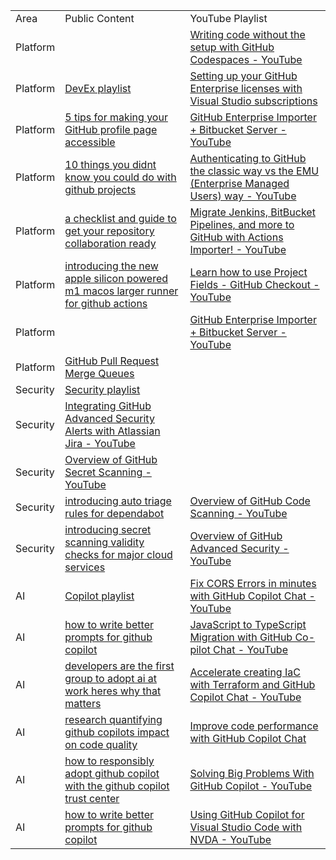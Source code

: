 

|     |     |     |
| --- | --- | --- |
| Area | Public Content | YouTube Playlist |
| Platform |     | [Writing code without the setup with GitHub Codespaces - YouTube](https://www.youtube.com/watch?v=I3UmeNf80e4) |
| Platform | [DevEx playlist](https://youtube.com/playlist?list=PL0lo9MOBetEEzm8JYJolDakwGNoCp2wZR&feature=shared) | [Setting up your GitHub Enterprise licenses with Visual Studio subscriptions](https://www.youtube.com/watch?v=P_zBgp_BE_I) |
| Platform | [5 tips for making your GitHub profile page accessible](https://github.blog/2023-10-26-5-tips-for-making-your-github-profile-page-accessible/) | [GitHub Enterprise Importer + Bitbucket Server - YouTube](https://www.youtube.com/watch?v=YHryuGAsseg) |
| Platform | [10 things you didnt know you could do with github projects](https://github.blog/2023-08-28-10-things-you-didnt-know-you-could-do-with-github-projects/) | [Authenticating to GitHub the classic way vs the EMU (Enterprise Managed Users) way - YouTube](https://www.youtube.com/watch?v=lwCm1ouN2ig) |
| Platform | [a checklist and guide to get your repository collaboration ready](https://github.blog/2023-08-04-a-checklist-and-guide-to-get-your-repository-collaboration-ready/) | [Migrate Jenkins, BitBucket Pipelines, and more to GitHub with Actions Importer! - YouTube](https://www.youtube.com/watch?v=S5SdOcw7ck8) |
| Platform | [introducing the new apple silicon powered m1 macos larger runner for github actions](https://github.blog/2023-10-02-introducing-the-new-apple-silicon-powered-m1-macos-larger-runner-for-github-actions/) | [Learn how to use Project Fields - GitHub Checkout - YouTube](https://www.youtube.com/watch?v=l83Zr1ckC9s) |
| Platform |     | [GitHub Enterprise Importer + Bitbucket Server - YouTube](https://www.youtube.com/watch?v=YHryuGAsseg) |
| Platform | [GitHub Pull Request Merge Queues](https://www.youtube.com/watch?v=XEZMgohmtts) |
| Security | [Security playlist](https://youtube.com/playlist?list=PL0lo9MOBetEFKkp9wHULc4JbNwZVVzJNQ&feature=shared) |
| Security | [Integrating GitHub Advanced Security Alerts with Atlassian Jira - YouTube](https://www.youtube.com/watch?v=L8-7KGz7fZw) |
| Security | [Overview of GitHub Secret Scanning - YouTube](https://www.youtube.com/watch?v=AVB60Vn_uxI) |
| Security | [introducing auto triage rules for dependabot](https://github.blog/2023-09-14-introducing-auto-triage-rules-for-dependabot/) | [Overview of GitHub Code Scanning - YouTube](https://www.youtube.com/watch?v=nLHi1rZKUcU) |
| Security | [introducing secret scanning validity checks for major cloud services](https://github.blog/2023-10-04-introducing-secret-scanning-validity-checks-for-major-cloud-services/) | [Overview of GitHub Advanced Security - YouTube](https://www.youtube.com/watch?v=5I14HZlVR38) |
| AI  | [Copilot playlist](https://youtube.com/playlist?list=PL0lo9MOBetEHOj4otTNH9_5rmp2leZnS_&feature=shared) | [Fix CORS Errors in minutes with GitHub Copilot Chat - YouTube](https://www.youtube.com/watch?v=D-gkwzExddk) |
| AI  | [how to write better prompts for github copilot](https://github.blog/2023-06-20-how-to-write-better-prompts-for-github-copilot/) | [JavaScript to TypeScript Migration with GitHub Co-pilot Chat - YouTube](https://www.youtube.com/watch?v=G72WYRipsb8) |
| AI  | [developers are the first group to adopt ai at work heres why that matters](https://github.blog/2023-10-27-developers-are-the-first-group-to-adopt-ai-at-work-heres-why-that-matters/) | [Accelerate creating IaC with Terraform and GitHub Copilot Chat - YouTube](https://www.youtube.com/watch?v=2KOw1DzkArw) |
| AI  | [research quantifying github copilots impact on code quality](https://github.blog/2023-10-10-research-quantifying-github-copilots-impact-on-code-quality/) | [Improve code performance with GitHub Copilot Chat](https://www.youtube.com/watch?v=whhq0-5ibac) |
| AI  | [how to responsibly adopt github copilot with the github copilot trust center](https://github.blog/2023-07-25-how-to-responsibly-adopt-github-copilot-with-the-github-copilot-trust-center/) | [Solving Big Problems With GitHub Copilot - YouTube](https://www.youtube.com/watch?v=kgHms6mLqGg) |
| AI  | [how to write better prompts for github copilot](https://github.blog/2023-06-20-how-to-write-better-prompts-for-github-copilot/) | [Using GitHub Copilot for Visual Studio Code with NVDA - YouTube](https://www.youtube.com/watch?v=NsGhRpmIUtY) |
